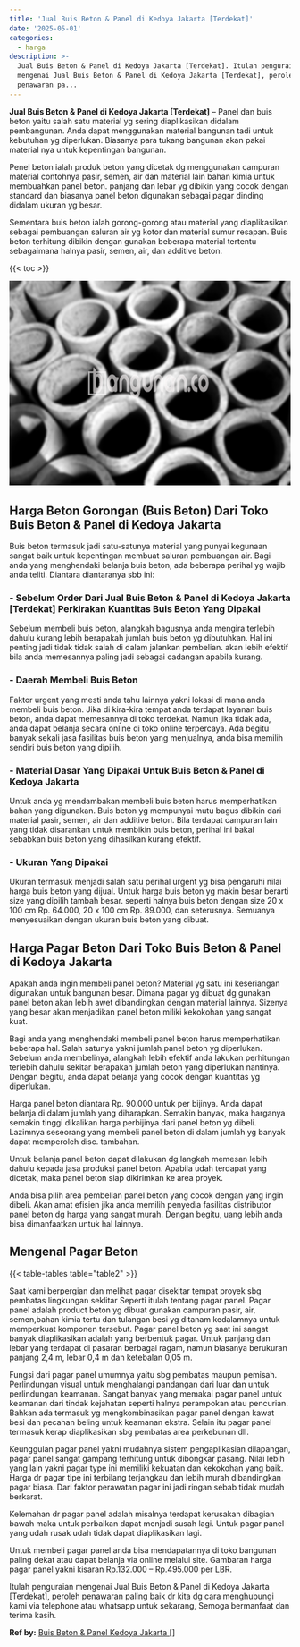 ```yaml
---
title: 'Jual Buis Beton & Panel di Kedoya Jakarta [Terdekat]'
date: '2025-05-01'
categories:
  - harga
description: >-
  Jual Buis Beton & Panel di Kedoya Jakarta [Terdekat]. Itulah penguraian
  mengenai Jual Buis Beton & Panel di Kedoya Jakarta [Terdekat], peroleh
  penawaran pa...
---
```


**Jual Buis Beton & Panel di Kedoya Jakarta \[Terdekat\]** – Panel dan buis beton yaitu salah satu material yg sering diaplikasikan didalam pembangunan. Anda dapat menggunakan material bangunan tadi untuk kebutuhan yg diperlukan. Biasanya para tukang bangunan akan pakai material nya untuk kepentingan bangunan.

Penel beton ialah produk beton yang dicetak dg menggunakan campuran material contohnya pasir, semen, air dan material lain bahan kimia untuk membuahkan panel beton. panjang dan lebar yg dibikin yang cocok dengan standard dan biasanya panel beton digunakan sebagai pagar dinding didalam ukuran yg besar.

Sementara buis beton ialah gorong-gorong atau material yang diaplikasikan sebagai pembuangan saluran air yg kotor dan material sumur resapan. Buis beton terhitung dibikin dengan gunakan beberapa material tertentu sebagaimana halnya pasir, semen, air, dan additive beton.

{{< toc >}}

![Jual Buis Beton & Panel di Kedoya Jakarta [Terdekat]](/images/jual-panel-buis-beton-murah-10.png)

## Harga Beton Gorongan (Buis Beton) Dari Toko Buis Beton & Panel di Kedoya Jakarta

Buis beton termasuk jadi satu-satunya material yang punyai kegunaan sangat baik untuk kepentingan membuat saluran pembuangan air. Bagi anda yang menghendaki belanja buis beton, ada beberapa perihal yg wajib anda teliti. Diantara diantaranya sbb ini:

### \- Sebelum Order Dari Jual Buis Beton & Panel di Kedoya Jakarta \[Terdekat\] Perkirakan Kuantitas Buis Beton Yang Dipakai

Sebelum membeli buis beton, alangkah bagusnya anda mengira terlebih dahulu kurang lebih berapakah jumlah buis beton yg dibutuhkan. Hal ini penting jadi tidak tidak salah di dalam jalankan pembelian. akan lebih efektif bila anda memesannya paling jadi sebagai cadangan apabila kurang.

### \- Daerah Membeli Buis Beton

Faktor urgent yang mesti anda tahu lainnya yakni lokasi di mana anda membeli buis beton. Jika di kira-kira tempat anda terdapat layanan buis beton, anda dapat memesannya di toko terdekat. Namun jika tidak ada, anda dapat belanja secara online di toko online terpercaya. Ada begitu banyak sekali jasa fasilitas buis beton yang menjualnya, anda bisa memilih sendiri buis beton yang dipilih.

### \- Material Dasar Yang Dipakai Untuk Buis Beton & Panel di Kedoya Jakarta

Untuk anda yg mendambakan membeli buis beton harus memperhatikan bahan yang digunakan. Buis beton yg mempunyai mutu bagus dibikin dari material pasir, semen, air dan additive beton. Bila terdapat campuran lain yang tidak disarankan untuk membikin buis beton, perihal ini bakal sebabkan buis beton yang dihasilkan kurang efektif.

### \- Ukuran Yang Dipakai

Ukuran termasuk menjadi salah satu perihal urgent yg bisa pengaruhi nilai harga buis beton yang dijual. Untuk harga buis beton yg makin besar berarti size yang dipilih tambah besar. seperti halnya buis beton dengan size 20 x 100 cm Rp. 64.000, 20 x 100 cm Rp. 89.000, dan seterusnya. Semuanya menyesuaikan dengan ukuran buis beton yang dibuat.

## Harga Pagar Beton Dari Toko Buis Beton & Panel di Kedoya Jakarta

Apakah anda ingin membeli panel beton? Material yg satu ini keseriangan digunakan untuk bangunan besar. Dimana pagar yg dibuat dg gunakan panel beton akan lebih awet dibandingkan dengan material lainnya. Sizenya yang besar akan menjadikan panel beton miliki kekokohan yang sangat kuat.

Bagi anda yang menghendaki membeli panel beton harus memperhatikan beberapa hal. Salah satunya yakni jumlah panel beton yg diperlukan. Sebelum anda membelinya, alangkah lebih efektif anda lakukan perhitungan terlebih dahulu sekitar berapakah jumlah beton yang diperlukan nantinya. Dengan begitu, anda dapat belanja yang cocok dengan kuantitas yg diperlukan.

Harga panel beton diantara Rp. 90.000 untuk per bijinya. Anda dapat belanja di dalam jumlah yang diharapkan. Semakin banyak, maka harganya semakin tinggi dikalikan harga perbijinya dari panel beton yg dibeli. Lazimnya seseorang yang membeli panel beton di dalam jumlah yg banyak dapat memperoleh disc. tambahan.

Untuk belanja panel beton dapat dilakukan dg langkah memesan lebih dahulu kepada jasa produksi panel beton. Apabila udah terdapat yang dicetak, maka panel beton siap dikirimkan ke area proyek.

Anda bisa pilih area pembelian panel beton yang cocok dengan yang ingin dibeli. Akan amat efisien jika anda memilih penyedia fasilitas distributor panel beton dg harga yang sangat murah. Dengan begitu, uang lebih anda bisa dimanfaatkan untuk hal lainnya.

## Mengenal Pagar Beton

{{< table-tables table="table2" >}}

Saat kami berpergian dan melihat pagar disekitar tempat proyek sbg pembatas lingkungan seklitar Seperti itulah tentang pagar panel. Pagar panel adalah product beton yg dibuat gunakan campuran pasir, air, semen,bahan kimia tertu dan tulangan besi yg ditanam kedalamnya untuk memperkuat komponen tersebut. Pagar panel beton yg saat ini sangat banyak diaplikasikan adalah yang berbentuk pagar. Untuk panjang dan lebar yang terdapat di pasaran berbagai ragam, namun biasanya berukuran panjang 2,4 m, lebar 0,4 m dan ketebalan 0,05 m.

Fungsi dari pagar panel umumnya yaitu sbg pembatas maupun pemisah. Perlindungan visual untuk menghalangi pandangan dari luar dan untuk perlindungan keamanan. Sangat banyak yang memakai pagar panel untuk keamanan dari tindak kejahatan seperti halnya perampokan atau pencurian. Bahkan ada termasuk yg mengkombinasikan pagar panel dengan kawat besi dan pecahan beling untuk keamanan ekstra. Selain itu pagar panel termasuk kerap diaplikasikan sbg pembatas area perkebunan dll.

Keunggulan pagar panel yakni mudahnya sistem pengaplikasian dilapangan, pagar panel sangat gampang terhitung untuk dibongkar pasang. Nilai lebih yang lain yakni pagar type ini memiliki kekuatan dan kekokohan yang baik. Harga dr pagar tipe ini terbilang terjangkau dan lebih murah dibandingkan pagar biasa. Dari faktor perawatan pagar ini jadi ringan sebab tidak mudah berkarat.

Kelemahan dr pagar panel adalah misalnya terdapat kerusakan dibagian bawah maka untuk perbaikan dapat menjadi susah lagi. Untuk pagar panel yang udah rusak udah tidak dapat diaplikasikan lagi.

Untuk membeli pagar panel anda bisa mendapatannya di toko bangunan paling dekat atau dapat belanja via online melalui site. Gambaran harga pagar panel yakni kisaran Rp.132.000 – Rp.495.000 per LBR.

Itulah penguraian mengenai Jual Buis Beton & Panel di Kedoya Jakarta \[Terdekat\], peroleh penawaran paling baik dr kita dg cara menghubungi kami via telephone atau whatsapp untuk sekarang, Semoga bermanfaat dan terima kasih.

**Ref by:** [Buis Beton & Panel Kedoya Jakarta []](https://id.wikipedia.org/wiki/Buis)
